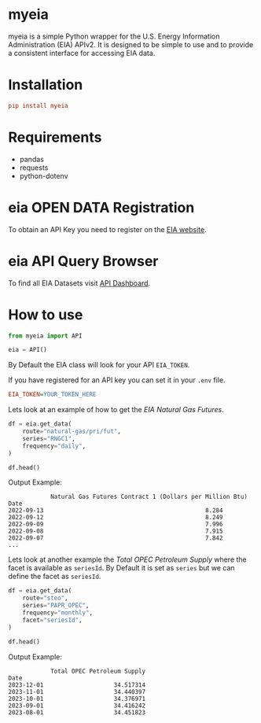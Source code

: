 # myeia

myeia is a simple Python wrapper for the U.S. Energy Information Administration (EIA) APIv2. It is designed to be simple to use and to provide a consistent interface for accessing EIA data.

# Installation

```ini
pip install myeia
```

# Requirements

* pandas
* requests
* python-dotenv

#  eia OPEN DATA Registration

To obtain an API Key you need to register on the [EIA website](https://www.eia.gov/opendata/register.php).

# eia API Query Browser

To find all EIA Datasets visit [API Dashboard](https://www.eia.gov/opendata/browser/).

# How to use

```python
from myeia import API

eia = API()
```

By Default the EIA class will look for your API `EIA_TOKEN`. 

If you have registered for an API key you can set it in your `.env` file.


```ini
EIA_TOKEN=YOUR_TOKEN_HERE
```

Lets look at an example of how to get the *EIA Natural Gas Futures*.

```python
df = eia.get_data(
    route="natural-gas/pri/fut",
    series="RNGC1",
    frequency="daily",
)

df.head()
```

Output Example:
```
            Natural Gas Futures Contract 1 (Dollars per Million Btu)
Date
2022-09-13                                              8.284
2022-09-12                                              8.249
2022-09-09                                              7.996
2022-09-08                                              7.915
2022-09-07                                              7.842
...
```

Lets look at another example the *Total OPEC Petroleum Supply* where the facet is available as `seriesId`. By Default it is set as `series` but we can define the facet as `seriesId`.

```python
df = eia.get_data(
    route="steo",
    series="PAPR_OPEC",
    frequency="monthly",
    facet="seriesId",
)

df.head()
```

 Output Example:
```
            Total OPEC Petroleum Supply
Date
2023-12-01                    34.517314
2023-11-01                    34.440397
2023-10-01                    34.376971
2023-09-01                    34.416242
2023-08-01                    34.451823
```